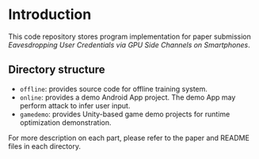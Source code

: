 # Introduction

This code repository stores program implementation for paper submission _Eavesdropping User Credentials via GPU Side Channels on Smartphones_.

## Directory structure

* `offline`: provides source code for offline training system.
* `online`:  provides a demo Android App project. The demo App may perform attack to infer user input.
* `gamedemo`: provides Unity-based game demo projects for runtime optimization demonstration.

For more description on each part, please refer to the paper and README files in each directory.
